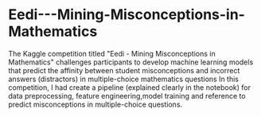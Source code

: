 # Eedi---Mining-Misconceptions-in-Mathematics
The Kaggle competition titled "Eedi - Mining Misconceptions in Mathematics" challenges participants to develop machine learning models that predict the affinity between student misconceptions and incorrect answers (distractors) in multiple-choice mathematics questions
In this competition, I had create a pipeline (explained clearly in the notebook) for data preprocessing, feature engineering,model training and reference to predict misconceptions in multiple-choice questions.
